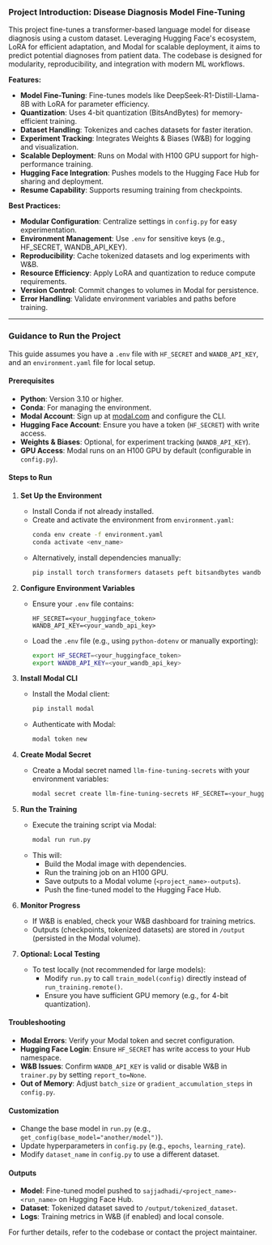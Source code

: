 ### Project Introduction: Disease Diagnosis Model Fine-Tuning

This project fine-tunes a transformer-based language model for disease diagnosis using a custom dataset. Leveraging Hugging Face's ecosystem, LoRA for efficient adaptation, and Modal for scalable deployment, it aims to predict potential diagnoses from patient data. The codebase is designed for modularity, reproducibility, and integration with modern ML workflows.

**Features:**
- **Model Fine-Tuning**: Fine-tunes models like DeepSeek-R1-Distill-Llama-8B with LoRA for parameter efficiency.
- **Quantization**: Uses 4-bit quantization (BitsAndBytes) for memory-efficient training.
- **Dataset Handling**: Tokenizes and caches datasets for faster iteration.
- **Experiment Tracking**: Integrates Weights & Biases (W&B) for logging and visualization.
- **Scalable Deployment**: Runs on Modal with H100 GPU support for high-performance training.
- **Hugging Face Integration**: Pushes models to the Hugging Face Hub for sharing and deployment.
- **Resume Capability**: Supports resuming training from checkpoints.

**Best Practices:**
- **Modular Configuration**: Centralize settings in `config.py` for easy experimentation.
- **Environment Management**: Use `.env` for sensitive keys (e.g., HF_SECRET, WANDB_API_KEY).
- **Reproducibility**: Cache tokenized datasets and log experiments with W&B.
- **Resource Efficiency**: Apply LoRA and quantization to reduce compute requirements.
- **Version Control**: Commit changes to volumes in Modal for persistence.
- **Error Handling**: Validate environment variables and paths before training.

---

### Guidance to Run the Project

This guide assumes you have a `.env` file with `HF_SECRET` and `WANDB_API_KEY`, and an `environment.yaml` file for local setup.

#### Prerequisites
- **Python**: Version 3.10 or higher.
- **Conda**: For managing the environment.
- **Modal Account**: Sign up at [modal.com](https://modal.com) and configure the CLI.
- **Hugging Face Account**: Ensure you have a token (`HF_SECRET`) with write access.
- **Weights & Biases**: Optional, for experiment tracking (`WANDB_API_KEY`).
- **GPU Access**: Modal runs on an H100 GPU by default (configurable in `config.py`).

#### Steps to Run

1. **Set Up the Environment**
   - Install Conda if not already installed.
   - Create and activate the environment from `environment.yaml`:
     ```bash
     conda env create -f environment.yaml
     conda activate <env_name>
     ```
   - Alternatively, install dependencies manually:
     ```bash
     pip install torch transformers datasets peft bitsandbytes wandb accelerate huggingface_hub trl sentencepiece
     ```

2. **Configure Environment Variables**
   - Ensure your `.env` file contains:
     ```plaintext
     HF_SECRET=<your_huggingface_token>
     WANDB_API_KEY=<your_wandb_api_key>
     ```
   - Load the `.env` file (e.g., using `python-dotenv` or manually exporting):
     ```bash
     export HF_SECRET=<your_huggingface_token>
     export WANDB_API_KEY=<your_wandb_api_key>
     ```

3. **Install Modal CLI**
   - Install the Modal client:
     ```bash
     pip install modal
     ```
   - Authenticate with Modal:
     ```bash
     modal token new
     ```

4. **Create Modal Secret**
   - Create a Modal secret named `llm-fine-tuning-secrets` with your environment variables:
     ```bash
     modal secret create llm-fine-tuning-secrets HF_SECRET=<your_huggingface_token> WANDB_API_KEY=<your_wandb_api_key>
     ```

5. **Run the Training**
   - Execute the training script via Modal:
     ```bash
     modal run run.py
     ```
   - This will:
     - Build the Modal image with dependencies.
     - Run the training job on an H100 GPU.
     - Save outputs to a Modal volume (`<project_name>-outputs`).
     - Push the fine-tuned model to the Hugging Face Hub.

6. **Monitor Progress**
   - If W&B is enabled, check your W&B dashboard for training metrics.
   - Outputs (checkpoints, tokenized datasets) are stored in `/output` (persisted in the Modal volume).

7. **Optional: Local Testing**
   - To test locally (not recommended for large models):
     - Modify `run.py` to call `train_model(config)` directly instead of `run_training.remote()`.
     - Ensure you have sufficient GPU memory (e.g., for 4-bit quantization).

#### Troubleshooting
- **Modal Errors**: Verify your Modal token and secret configuration.
- **Hugging Face Login**: Ensure `HF_SECRET` has write access to your Hub namespace.
- **W&B Issues**: Confirm `WANDB_API_KEY` is valid or disable W&B in `trainer.py` by setting `report_to=None`.
- **Out of Memory**: Adjust `batch_size` or `gradient_accumulation_steps` in `config.py`.

#### Customization
- Change the base model in `run.py` (e.g., `get_config(base_model="another/model")`).
- Update hyperparameters in `config.py` (e.g., `epochs`, `learning_rate`).
- Modify `dataset_name` in `config.py` to use a different dataset.

#### Outputs
- **Model**: Fine-tuned model pushed to `sajjadhadi/<project_name>-<run_name>` on Hugging Face Hub.
- **Dataset**: Tokenized dataset saved to `/output/tokenized_dataset`.
- **Logs**: Training metrics in W&B (if enabled) and local console.

For further details, refer to the codebase or contact the project maintainer.
